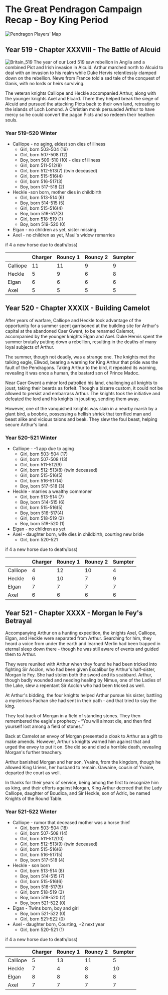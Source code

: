 

# The Great Pendragon Campaign Recap - Boy King Period


![Pendragon Players' Map][image-1]

## Year 519 - Chapter XXXVIII - The Battle of Alcuid
![Britain_519][image-2]
The year of our Lord 519 saw rebellion in Anglia and a combined Pict and Irish invasion in Alcuid. Arthur marched north to Alcuid to deal with an invasion to his realm while Duke Hervis relentlessly clamped down on the rebellion. News from France told a sad tale of the conquest of Ganis, with no lords or heirs surviving.

The veteran knights Calliope and Heckle accompanied Arthur, along with the younger knights Axel and Elcard. There they helped break the siege of Alcuid and pursued the attacking Picts back to their own land, retreating to the islands of Loch Lomond. A Christian monk persuaded Arthur to have mercy so he could convert the pagan Picts and so redeem their heathen souls.

### Year 519-520 Winter 

* Calliope - no aging, eldest son dies of illness
	* Girl, born 503-504 (16)
	* Girl, born 507-508 (12)
	* Boy, born 509-510 (10) - dies of illness
	* Girl, born 511-512(8)
	* Girl, born 512-513(7) (twin deceased)
	* Girl, born 515-516(4) 
	* Girl, born 516-517(3) 
	* Boy, born 517-518 (2)
* Heckle -son born, mother dies in childbirth
	* Girl, born 513-514 (6)
	* Boy, born 514-515 (5)
	* Girl, born 515-516(4) 
	* Boy, born 516-517(3) 
	* Girl, born 518-519 (1)
	* Boy, born 519-520 (0) 
* Elgan - no children as yet, sister missing
* Axel - no children as yet, Maul's widow remarries


if 4 a new horse due to death/loss)

|  | Charger | Rouncy 1 | Rouncy 2  | Sumpter |
|:--|:--|:--|:--|:--|
| Calliope |11 |11 | 9 |9 |
| Heckle | 5 | 9|6| 8|
| Elgan | 6 | 6 | 6 |6 |
| Axel | 5 | 5 |5|5 |


## Year 520 - Chapter XXXIX - Building Camelot
After years of warfare, Calliope and Heckle took advantage of the opportunity for a summer spent garrisoned at the building site for Arthur's capital at the abandoned Caer Gwent, to be renamed Calemot, accompanied by the younger knights Elgan and Axel. Duke Hervis spent the summer brutally putting down a rebellion, resulting in the deaths of many loyal subjects of Arthur.

The summer, though not deadly, was a strange one. The knights met the talking eagle, Eliwod, bearing a warning for King Arthur that pride was the fault of the Pendragons. Taking Arthur to the bird, it repeated its warning, revealing it was once a human, the bastard son of Prince Madoc.

Near Caer Gwent a minor lord patrolled his land, challenging all knights to joust, taking their beards as forfeit. Though a bizarre custom, it could not be allowed to persist and embarrass Arthur. The knights took the initiative and defeated the lord and his knights in jousting, sending them away.

However, one of the vanquished knights was slain in a nearby marsh by a giant bird, a boobrie, possessing a hellish shriek that terrified man and beast alike and vicious talons and beak. They slew the foul beast, helping secure Arthur's land.



### Year 520-521 Winter 

* Calliope - -1 app due to aging
	* Girl, born 503-504 (17)
	* Girl, born 507-508 (13)
	* Girl, born 511-512(9)
	* Girl, born 512-513(8) (twin deceased)
	* Girl, born 515-516(5) 
	* Girl, born 516-517(4) 
	* Boy, born 517-518 (3)
* Heckle - marries a wealthy commoner
	* Girl, born 513-514 (7)
	* Boy, born 514-515 (6)
	* Girl, born 515-516(5) 
	* Boy, born 516-517(4) 
	* Girl, born 518-519 (2)
	* Boy, born 519-520 (1) 
* Elgan - no children as yet
* Axel - daughter born, wife dies in childbirth, courting new bride
	* Girl, born 520-521


if 4 a new horse due to death/loss)

|  | Charger | Rouncy 1 | Rouncy 2  | Sumpter |
|:--|:--|:--|:--|:--|
| Calliope |4 |12 | 10 |4 |
| Heckle | 6 | 10|7| 9|
| Elgan | 7 | 7 | 7 |7 |
| Axel | 6 |6 |6|6 |

## Year 521 - Chapter XXXX - Morgan le Fey's Betrayal

Accompanying Arthur on a hunting expedition, the knights Axel, Calliope, Elgan, and Heckle were separated from Arthur. Searching for him, they heard a voice from under the earth and learned Merlin had been trapped in eternal sleep down there - though he was still aware of events and guided them to Arthur.

They were reunited with Arthur when they found he had been tricked into fighting Sir Acclon, who had been given Excalibur by Arthur's half-sister, Morgan le Fey. She had stolen both the sword and its scabbard. Arthur, though badly wounded and needing healing by Nimue, one of the Ladies of the Lake, slew a repentant Sir Acclon who had been tricked as well.

At Arthur's bidding, the four knights helped Arthur pursue his sister, battling a mysterious Fachan she had sent in their path - and that tried to slay the king.

They lost track of Morgan in a field of standing stones. They then remembered  the eagle's prophecy - “You will almost die, and then find yourself lost among a field of stones.” 

Back at Camelot an envoy of Morgan presented a cloak to Arthur as a gift to make amends. However, Arthur's knights warned him against that and urged the envoy to put it on. She did so and died a horrible death, revealing Morgan's further treachery.

Arthur banished Morgan and her son, Yvaine, from the kingdom, though he allowed King Uriens, her husband to remain. Gawaine, cousin of Yvaine, departed the court as well.

In thanks for their years of service, being among the first to recognize him as king, and their efforts against Morgan, King Arthur decreed that the Lady Calliope, daughter of Boudica, and Sir Heckle, son of Adric, be named Knights of the Round Table. 


### Year 521-522 Winter 

* Calliope - rumor that deceased mother was a horse thief
	* Girl, born 503-504 (18)
	* Girl, born 507-508 (14)
	* Girl, born 511-512(10)
	* Girl, born 512-513(9) (twin deceased)
	* Girl, born 515-516(6) 
	* Girl, born 516-517(5) 
	* Boy, born 517-518 (4)
* Heckle - son born
	* Girl, born 513-514 (8)
	* Boy, born 514-515 (7)
	* Girl, born 515-516(6) 
	* Boy, born 516-517(5) 
	* Girl, born 518-519 (3)
	* Boy, born 519-520 (2) 
	* Boy, born 521-522 (0) 
* Elgan - Twins born, boy and girl
	* Boy, born 521-522 (0) 
	* Girl, born 521-522 (0) 
* Axel - daughter born, Courting, +2 next year
	* Girl, born 520-521 (1)


if 4 a new horse due to death/loss)

|  | Charger | Rouncy 1 | Rouncy 2  | Sumpter |
|:--|:--|:--|:--|:--|
| Calliope |5 |13 | 11 |5 |
| Heckle | 7 | 4|8| 10|
| Elgan | 8 |8 | 8 |8 |
| Axel | 7 |7 |7|7 |



[image-1]:	./maps/pendragon_player.png
[image-2]:	./maps/Britain_519.png
